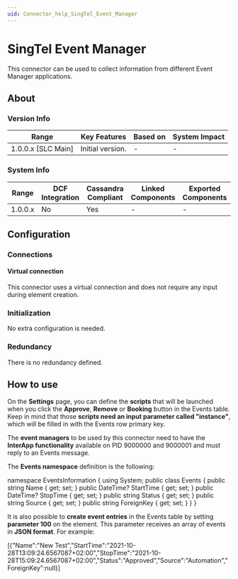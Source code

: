 ```yaml
---
uid: Connector_help_SingTel_Event_Manager
---
```


# SingTel Event Manager

This connector can be used to collect information from different Event Manager applications.

## About

### Version Info

| Range                | Key Features     | Based on     | System Impact     |
|----------------------|------------------|--------------|-------------------|
| 1.0.0.x \[SLC Main\] | Initial version. | \-           | \-                |

### System Info

| Range     | DCF Integration     | Cassandra Compliant     | Linked Components     | Exported Components     |
|-----------|---------------------|-------------------------|-----------------------|-------------------------|
| 1.0.0.x   | No                  | Yes                     | \-                    | \-                      |

## Configuration

### Connections

#### Virtual connection

This connector uses a virtual connection and does not require any input during element creation.

### Initialization

No extra configuration is needed.

### Redundancy

There is no redundancy defined.

## How to use

On the **Settings** page, you can define the **scripts** that will be launched when you click the **Approve**, **Remove** or **Booking** button in the Events table.
Keep in mind that those **scripts need an input parameter called "instance"**, which will be filled in with the Events row primary key.

The **event managers** to be used by this connector need to have the **InterApp functionality** available on PID 9000000 and 9000001 and must reply to an Events message.

The **Events namespace** definition is the following:

namespace EventsInformation
{
using System;
public class Events
{
public string Name { get; set; }
public DateTime? StartTime { get; set; }
public DateTime? StopTime { get; set; }
public string Status { get; set; }
public string Source { get; set; }
public string ForeignKey { get; set; }
}
}

It is also possible to **create event entries** in the Events table by setting **parameter 100** on the element. This parameter receives an array of events in **JSON format**. For example:

\[{"Name":"New Test","StartTime":"2021-10-28T13:09:24.6567087+02:00","StopTime":"2021-10-28T15:09:24.6567087+02:00","Status":"Approved","Source":"Automation","ForeignKey":null}\]
